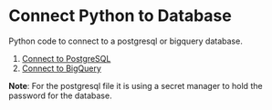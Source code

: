 # Connect Python to Database

Python code to connect to a postgresql or bigquery database.

1. [Connect to PostgreSQL](postgresql.py)
2. [Connect to BigQuery](bigquery.py)

**Note**: For the postgresql file it is using a secret manager to hold the password for the database.
